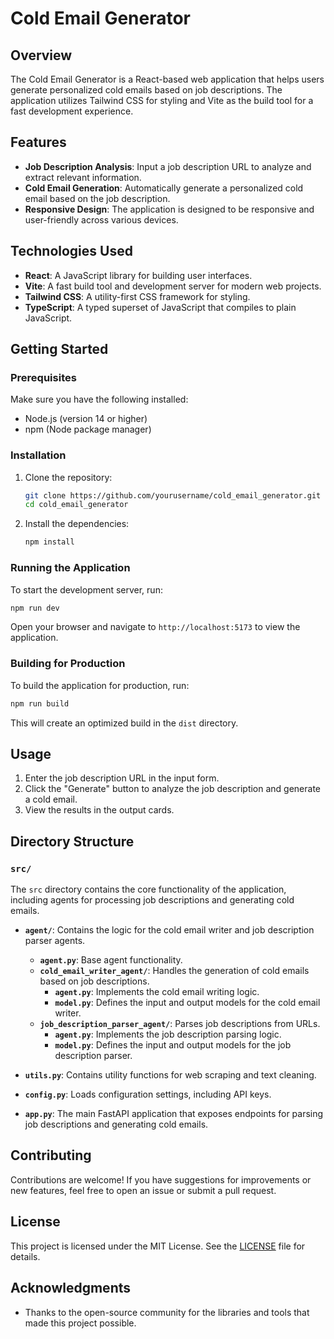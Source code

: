 # Cold Email Generator

## Overview

The Cold Email Generator is a React-based web application that helps users generate personalized cold emails based on job descriptions. The application utilizes Tailwind CSS for styling and Vite as the build tool for a fast development experience.

## Features

- **Job Description Analysis**: Input a job description URL to analyze and extract relevant information.
- **Cold Email Generation**: Automatically generate a personalized cold email based on the job description.
- **Responsive Design**: The application is designed to be responsive and user-friendly across various devices.

## Technologies Used

- **React**: A JavaScript library for building user interfaces.
- **Vite**: A fast build tool and development server for modern web projects.
- **Tailwind CSS**: A utility-first CSS framework for styling.
- **TypeScript**: A typed superset of JavaScript that compiles to plain JavaScript.

## Getting Started

### Prerequisites

Make sure you have the following installed:

- Node.js (version 14 or higher)
- npm (Node package manager)

### Installation

1. Clone the repository:

   ```bash
   git clone https://github.com/yourusername/cold_email_generator.git
   cd cold_email_generator
   ```

2. Install the dependencies:

   ```bash
   npm install
   ```

### Running the Application

To start the development server, run:

```bash
npm run dev
```

Open your browser and navigate to `http://localhost:5173` to view the application.

### Building for Production

To build the application for production, run:

```bash
npm run build
```

This will create an optimized build in the `dist` directory.

## Usage

1. Enter the job description URL in the input form.
2. Click the "Generate" button to analyze the job description and generate a cold email.
3. View the results in the output cards.

## Directory Structure

### `src/`

The `src` directory contains the core functionality of the application, including agents for processing job descriptions and generating cold emails.

- **`agent/`**: Contains the logic for the cold email writer and job description parser agents.
  - **`agent.py`**: Base agent functionality.
  - **`cold_email_writer_agent/`**: Handles the generation of cold emails based on job descriptions.
    - **`agent.py`**: Implements the cold email writing logic.
    - **`model.py`**: Defines the input and output models for the cold email writer.
  - **`job_description_parser_agent/`**: Parses job descriptions from URLs.
    - **`agent.py`**: Implements the job description parsing logic.
    - **`model.py`**: Defines the input and output models for the job description parser.
  
- **`utils.py`**: Contains utility functions for web scraping and text cleaning.
- **`config.py`**: Loads configuration settings, including API keys.
- **`app.py`**: The main FastAPI application that exposes endpoints for parsing job descriptions and generating cold emails.

## Contributing

Contributions are welcome! If you have suggestions for improvements or new features, feel free to open an issue or submit a pull request.

## License

This project is licensed under the MIT License. See the [LICENSE](LICENSE) file for details.

## Acknowledgments

- Thanks to the open-source community for the libraries and tools that made this project possible.
